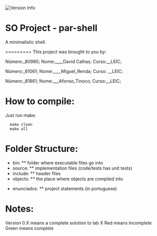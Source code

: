 ![Version Info](https://img.shields.io/badge/version-0.1-orange.svg)

SO Project - par-shell
=========

A minimalistic shell.

=========
This project was brought to you by:

Número:\_80980; Nome:\_\_\_\_David Calhas; Curso:\_\_LEIC;

Número:\_81061; Nome:\_\_\_\_Miguel_Renda; Curso: \_\_LEIC;

Número:\_81861; Nome:\_\_\_Afonso_Tinoco; Curso:\_\_LEIC;


How to compile:
==========
Just run make:
```
  make clean
  make all
```


Folder Structure:
==========
* bin:
** folder where executable files go into
* source:
** implementation files (code/tests has unit tests)
* include:
** header files
* objects:
** the place where objects are compiled into
+ enunciados:
** project statements (in portuguese)


Notes:
==========
Version 0.X means a complete solution to lab X
Red means incomplete
Green means complete
